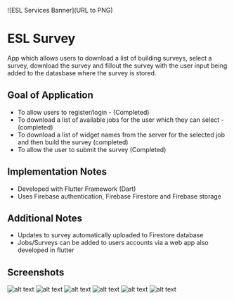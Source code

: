![ESL Services Banner](URL to PNG)


# ESL Survey

App which allows users to download a list of building surveys, select a survey, download the survey and fillout the survey with the user input being added to the datasbase where the survey is stored. 

## Goal of Application

- To allow users to register/login - (Completed)
- To download a list of available jobs for the user which they can select - (completed)
- To download a list of widget names from the server for the selected job and then build the survey (completed)
- To allow the user to submit the survey (Completed)

## Implementation Notes

- Developed with Flutter Framework (Dart)
- Uses Firebase authentication, Firebase Firestore and Firebase storage

## Additional Notes

- Updates to survey automatically uploaded to Firestore database
- Jobs/Surveys can be added to users accounts via a web app also developed in flutter

## Screenshots

![alt text](https://github.com/somy360/esl-survey-sample/blob/master/images/welcomescreen.png "Job list screen")
![alt text](https://github.com/somy360/esl-survey-sample/blob/master/images/loginscreen.png "Job list screen")
![alt text](https://github.com/somy360/esl-survey-sample/blob/master/images/joblistscreen.png "Job list screen")
![alt text](https://github.com/somy360/esl-survey-sample/blob/master/images/surveyscreen1.png "Job list screen")
![alt text](https://github.com/somy360/esl-survey-sample/blob/master/images/surveyscreen2.png "Job list screen")
![alt text](https://github.com/somy360/esl-survey-sample/blob/master/images/surveyscreen3.png "Job list screen")
